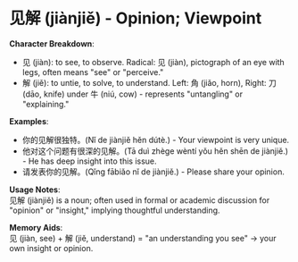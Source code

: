 # **见解 (jiànjiě) - Opinion; Viewpoint**

**Character Breakdown**:  
- 见 (jiàn): to see, to observe. Radical: 见 (jiàn), pictograph of an eye with legs, often means "see" or "perceive."  
- 解 (jiě): to untie, to solve, to understand. Left: 角 (jiǎo, horn), Right: 刀 (dāo, knife) under 牛 (niú, cow) - represents "untangling" or "explaining."

**Examples**:  
- 你的见解很独特。(Nǐ de jiànjiě hěn dútè.) - Your viewpoint is very unique.  
- 他对这个问题有很深的见解。(Tā duì zhège wèntí yǒu hěn shēn de jiànjiě.) - He has deep insight into this issue.  
- 请发表你的见解。(Qǐng fābiǎo nǐ de jiànjiě.) - Please share your opinion.

**Usage Notes**:  
见解 (jiànjiě) is a noun; often used in formal or academic discussion for "opinion" or "insight," implying thoughtful understanding.

**Memory Aids**:  
见 (jiàn, see) + 解 (jiě, understand) = "an understanding you see" → your own insight or opinion.